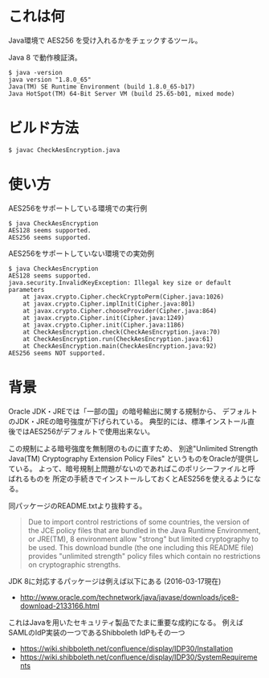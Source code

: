 # これは何

Java環境で AES256 を受け入れるかをチェックするツール。

Java 8 で動作検証済。

    $ java -version
    java version "1.8.0_65"
    Java(TM) SE Runtime Environment (build 1.8.0_65-b17)
    Java HotSpot(TM) 64-Bit Server VM (build 25.65-b01, mixed mode)


# ビルド方法

    $ javac CheckAesEncryption.java

# 使い方

AES256をサポートしている環境での実行例

    $ java CheckAesEncryption
    AES128 seems supported.
    AES256 seems supported.

AES256をサポートしていない環境での実効例

    $ java CheckAesEncryption
    AES128 seems supported.
    java.security.InvalidKeyException: Illegal key size or default parameters
    	at javax.crypto.Cipher.checkCryptoPerm(Cipher.java:1026)
    	at javax.crypto.Cipher.implInit(Cipher.java:801)
    	at javax.crypto.Cipher.chooseProvider(Cipher.java:864)
    	at javax.crypto.Cipher.init(Cipher.java:1249)
    	at javax.crypto.Cipher.init(Cipher.java:1186)
    	at CheckAesEncryption.check(CheckAesEncryption.java:70)
    	at CheckAesEncryption.run(CheckAesEncryption.java:61)
    	at CheckAesEncryption.main(CheckAesEncryption.java:92)
    AES256 seems NOT supported.

# 背景

Oracle JDK・JREでは「一部の国」の暗号輸出に関する規制から、
デフォルトのJDK・JREの暗号強度が下げられている。
典型的には、標準インストール直後ではAES256がデフォルトで使用出来ない。

この規制による暗号強度を無制限のものに直すため、
別途"Unlimited Strength Java(TM) Cryptography Extension Policy Files"
というものをOracleが提供している。
よって、暗号規制上問題がないのであればこのポリシーファイルと呼ばれるものを
所定の手続きでインストールしておくとAES256を使えるようになる。

同パッケージのREADME.txtより抜粋する。

> Due to import control restrictions of some countries, the version of
> the JCE policy files that are bundled in the Java Runtime Environment,
> or JRE(TM), 8 environment allow "strong" but limited cryptography to be
> used. This download bundle (the one including this README file)
> provides "unlimited strength" policy files which contain no
> restrictions on cryptographic strengths.

JDK 8に対応するパッケージは例えば以下にある (2016-03-17現在)

 * http://www.oracle.com/technetwork/java/javase/downloads/jce8-download-2133166.html

これはJavaを用いたセキュリティ製品でたまに重要な成約になる。
例えばSAMLのIdP実装の一つであるShibboleth IdPもその一つ

 * https://wiki.shibboleth.net/confluence/display/IDP30/Installation
 * https://wiki.shibboleth.net/confluence/display/IDP30/SystemRequirements

